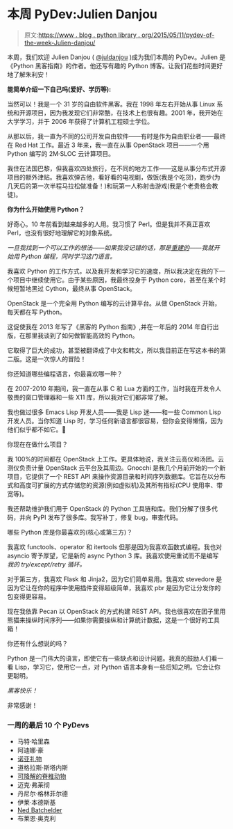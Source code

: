 # 本周 PyDev:Julien Danjou

> 原文:[https://www . blog . python library . org/2015/05/11/pydev-of-the-week-Julien-danjou/](https://www.blog.pythonlibrary.org/2015/05/11/pydev-of-the-week-julien-danjou/)

本周，我们欢迎 Julien Danjou ( [@juldanjou](https://twitter.com/juldanjou) )成为我们本周的 PyDev。Julien 是《Python 黑客指南》的作者。他还写有趣的 Python 博客。让我们花些时间更好地了解朱利安！

**能简单介绍一下自己吗(爱好、学历等):**

当然可以！我是一个 31 岁的自由软件黑客。我在 1998 年左右开始从事 Linux 系统和开源项目，因为我发现它们非常酷，在技术上也很有趣。2001 年，我开始在大学学习，并于 2006 年获得了计算机工程硕士学位。

从那以后，我一直为不同的公司开发自由软件——有时是作为自由职业者——最终在 Red Hat 工作。最近 3 年来，我一直在从事 OpenStack 项目——一个用 Python 编写的 2M·SLOC 云计算项目。

我住在法国巴黎，但我喜欢四处旅行，在不同的地方工作——这是从事分布式开源项目的额外津贴。我喜欢弹吉他，看好看的电视剧，做饭(我是个吃货)，跑步(为几天后的第一次半程马拉松做准备！)和玩第一人称射击游戏(我是个老贵格会教徒)。

**你为什么开始使用 Python？**

好奇心。10 年前看到越来越多的人用。我习惯了 Perl。但是我并不真正喜欢 Perl，也没有很好地理解它的对象系统。

*一旦我找到一个可以工作的想法——如果我没记错的话，那是[重建的](https://julien.danjou.info/projects/rebuildd)——我就开始用 Python 编程，同时学习这门语言。*

我喜欢 Python 的工作方式，以及我开发和学习它的速度，所以我决定在我的下一个项目中继续使用它。由于某些原因，我最终投身于 Python core，甚至在某个时候短暂地黑过 Cython，最终从事 OpenStack。

OpenStack 是一个完全用 Python 编写的云计算平台。从做 OpenStack 开始，每天都在写 Python。

这促使我在 2013 年写了《黑客的 Python 指南》,并在一年后的 2014 年自行出版，在那里我谈到了如何做智能高效的 Python。

它取得了巨大的成功，甚至被翻译成了中文和韩文，所以我目前正在写这本书的第二版。这是一次惊人的冒险！

你还知道哪些编程语言，你最喜欢哪一种？

在 2007-2010 年期间，我一直在从事 C 和 Lua 方面的工作，当时我在开发令人敬畏的窗口管理器和一些 X11 库，所以我对它们都非常了解。

我也做过很多 Emacs Lisp 开发人员——我是 Lisp 迷——和一些 Common Lisp 开发人员。当你知道 Lisp 时，学习任何新语言都很容易，但你会变得懒惰，因为他们似乎都不如它。🙂

你现在在做什么项目？

我 100%的时间都在 OpenStack 上工作。更具体地说，我关注云高仪和汤团。云测仪负责计量 OpenStack 云平台及其周边。Gnocchi 是我几个月前开始的一个新项目，它提供了一个 REST API 来操作资源目录和时间序列数据库。它旨在以分布式和高度可扩展的方式存储您的资源(例如虚拟机)及其所有指标(CPU 使用率、带宽等)。

我还帮助维护我们用于 OpenStack 的 Python 工具链和库。我们分解了很多代码，并向 PyPI 发布了很多库。我写补丁，修复 bug，审查代码。

哪些 Python 库是你最喜欢的(核心或第三方)？

我喜欢 functools、operator 和 itertools 但那是因为我喜欢函数式编程。我也对 asyncio 寄予厚望，它是新的 async Python 3 库。我喜欢使用重试而不是编写 *我的 try/except/retry 循环。*

对于第三方，我喜欢 Flask 和 Jinja2，因为它们简单易用。我喜欢 stevedore 是因为它让在你的程序中使用插件变得超级简单，我喜欢 pbr 是因为它让分发你的包变得更容易。

现在我依靠 Pecan 以 OpenStack 的方式构建 REST API。我也很喜欢在团子里用熊猫来操纵时间序列——如果你需要操纵和计算统计数据，这是一个很好的工具箱！

你还有什么想说的吗？

Python 是一门伟大的语言，即使它有一些缺点和设计问题。我真的鼓励人们看一看 Lisp，学习它，使用它一点，对 Python 语言本身有一些后知之明。它会让你更聪明。

*黑客快乐！*

非常感谢！

### 一周的最后 10 个 PyDevs

*   马特·哈里森
*   阿迪娜·豪
*   [诺亚礼物](https://www.blog.pythonlibrary.org/2015/04/20/pydev-of-the-week-noah-gift/)
*   道格拉斯·斯塔内斯
*   [可降解的脊椎动物](https://www.blog.pythonlibrary.org/2015/04/06/pydev-of-the-week-lennart-regebro/)
*   迈克·弗莱彻
*   丹尼尔·格林菲尔德
*   伊莱·本德斯基
*   [Ned Batchelder](https://www.blog.pythonlibrary.org/2015/03/09/pydev-of-the-week-ned-batchelder/)
*   布莱恩·奥克利